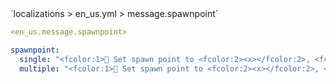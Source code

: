 <!--@include: @/parts/module/message/spawnpoint.md#title-->
<!--@include: @/parts/words.md#path--> `localizations > en_us.yml > message.spawnpoint`

<!--@include: @/parts/module/message/spawnpoint.md#explanation-->

<!--@include: @/parts/words.md#edit-->
```yaml
<en_us.message.spawnpoint>
```

<!--@include: @/parts/words.md#default-->
```yaml
spawnpoint:
  single: "<fcolor:1>🛌 Set spawn point to <fcolor:2><x></fcolor:2>, <fcolor:2><y></fcolor:2>, <fcolor:2><z></fcolor:2> [<fcolor:2><angle></fcolor:2>] in <fcolor:2><world></fcolor:2> for <display_name>"
  multiple: "<fcolor:1>🛌 Set spawn point to <fcolor:2><x></fcolor:2>, <fcolor:2><y></fcolor:2>, <fcolor:2><z></fcolor:2> [<fcolor:2><angle></fcolor:2>] in <fcolor:2><world></fcolor:2> for <fcolor:2><count></fcolor:2> players"
```

<!--@include: @/parts/module/message/spawnpoint.md#parameters-->
<!--@include: @/parts/module/message/spawnpoint.md#localization-->
